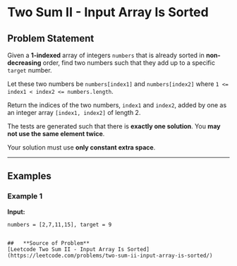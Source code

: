 # Two Sum II - Input Array Is Sorted

## Problem Statement

Given a **1-indexed** array of integers `numbers` that is already sorted in **non-decreasing** order, find two numbers such that they add up to a specific `target` number.  

Let these two numbers be `numbers[index1]` and `numbers[index2]` where `1 <= index1 < index2 <= numbers.length`.  

Return the indices of the two numbers, `index1` and `index2`, added by one as an integer array `[index1, index2]` of length 2.  

The tests are generated such that there is **exactly one solution**. You **may not use the same element twice**.  

Your solution must use **only constant extra space**.

---

## Examples

### Example 1
**Input:**  
```plaintext
numbers = [2,7,11,15], target = 9


##   **Source of Problem**
[Leetcode Two Sum II - Input Array Is Sorted](https://leetcode.com/problems/two-sum-ii-input-array-is-sorted/)
